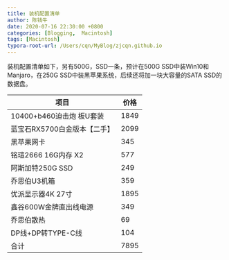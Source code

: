 ```yaml
---
title: 装机配置清单
author: 陈钱牛
date: 2020-07-16 22:30:00 +0800
categories: [Blogging,  Macintosh]
tags: [Macintosh]
typora-root-url: /Users/cqn/MyBlog/zjcqn.github.io
---
```


装机配置清单如下，另有500G，SSD一条，预计在500G SSD中装Win10和 Manjaro，在250G SSD中装黑苹果系统，后续还将加一块大容量的SATA SSD的数据盘。

| 项目                         | 价格 |
| ---------------------------- | ---- |
| 10400+b460迫击炮 板U套装                      | 1849 |
| 蓝宝石RX5700白金版本【二手】 | 2099 |
| 黑苹果网卡                   | 345  |
| 铭瑄2666 16G内存 X2          | 577  |
| 阿斯加特250G SSD             | 249  |
| 乔思伯U3机箱                 | 359  |
| 优派显示器4K 27寸            | 1895 |
| 鑫谷600W金牌直出线电源       | 349  |
| 乔思伯散热                   | 69   |
| DP线+DP转TYPE-C线            | 104  |
| 合计                         | 7895 |


